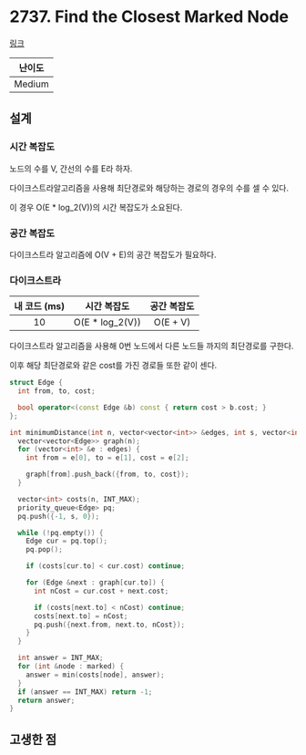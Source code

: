 # 2737. Find the Closest Marked Node

[링크](https://leetcode.com/problems/find-the-closest-marked-node/)

| 난이도 |
| :----: |
| Medium |

## 설계

### 시간 복잡도

노드의 수를 V, 간선의 수를 E라 하자.

다이크스트라알고리즘을 사용해 최단경로와 해당하는 경로의 경우의 수를 셀 수 있다.

이 경우 O(E \* log_2(V))의 시간 복잡도가 소요된다.

### 공간 복잡도

다이크스트라 알고리즘에 O(V + E)의 공간 복잡도가 필요하다.

### 다이크스트라

| 내 코드 (ms) |   시간 복잡도    | 공간 복잡도 |
| :----------: | :--------------: | :---------: |
|      10      | O(E \* log_2(V)) |  O(E + V)   |

다이크스트라 알고리즘을 사용해 0번 노드에서 다른 노드들 까지의 최단경로를 구한다.

이후 해당 최단경로와 같은 cost를 가진 경로들 또한 같이 센다.

```cpp
struct Edge {
  int from, to, cost;

  bool operator<(const Edge &b) const { return cost > b.cost; }
};

int minimumDistance(int n, vector<vector<int>> &edges, int s, vector<int> &marked) {
  vector<vector<Edge>> graph(n);
  for (vector<int> &e : edges) {
    int from = e[0], to = e[1], cost = e[2];

    graph[from].push_back({from, to, cost});
  }

  vector<int> costs(n, INT_MAX);
  priority_queue<Edge> pq;
  pq.push({-1, s, 0});

  while (!pq.empty()) {
    Edge cur = pq.top();
    pq.pop();

    if (costs[cur.to] < cur.cost) continue;

    for (Edge &next : graph[cur.to]) {
      int nCost = cur.cost + next.cost;

      if (costs[next.to] < nCost) continue;
      costs[next.to] = nCost;
      pq.push({next.from, next.to, nCost});
    }
  }

  int answer = INT_MAX;
  for (int &node : marked) {
    answer = min(costs[node], answer);
  }
  if (answer == INT_MAX) return -1;
  return answer;
}
```

## 고생한 점
